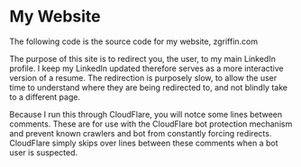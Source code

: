 # My Website
The following code is the source code for my website, zgriffin.com

The purpose of this site is to redirect you, the user, to my main LinkedIn profile. I keep my LinkedIn updated therefore serves as a more interactive version of a resume. The redirection is purposely slow, to allow the user time to understand where they are being redirected to, and not blindly take to a different page.

Because I run this through CloudFlare, you will notce some lines between <sse> comments. These are for use with the CloudFlare bot protection mechanism and prevent known crawlers and bot from constantly forcing redirects. CloudFlare simply skips over lines between these comments when a bot user is suspected.
